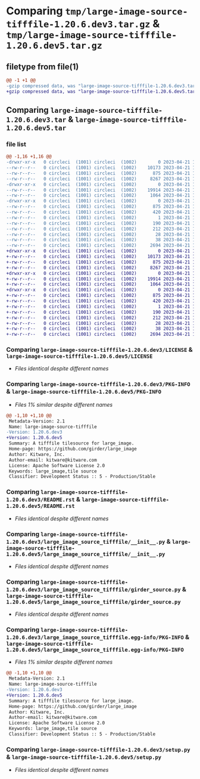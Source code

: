 # Comparing `tmp/large-image-source-tifffile-1.20.6.dev3.tar.gz` & `tmp/large-image-source-tifffile-1.20.6.dev5.tar.gz`

## filetype from file(1)

```diff
@@ -1 +1 @@
-gzip compressed data, was "large-image-source-tifffile-1.20.6.dev3.tar", last modified: Fri Apr 21 14:32:06 2023, max compression
+gzip compressed data, was "large-image-source-tifffile-1.20.6.dev5.tar", last modified: Fri Apr 21 18:25:40 2023, max compression
```

## Comparing `large-image-source-tifffile-1.20.6.dev3.tar` & `large-image-source-tifffile-1.20.6.dev5.tar`

### file list

```diff
@@ -1,16 +1,16 @@
-drwxr-xr-x   0 circleci  (1001) circleci  (1002)        0 2023-04-21 14:32:06.337834 large-image-source-tifffile-1.20.6.dev3/
--rw-r--r--   0 circleci  (1001) circleci  (1002)    10173 2023-04-21 14:32:06.000000 large-image-source-tifffile-1.20.6.dev3/LICENSE
--rw-r--r--   0 circleci  (1001) circleci  (1002)      875 2023-04-21 14:32:06.337834 large-image-source-tifffile-1.20.6.dev3/PKG-INFO
--rw-r--r--   0 circleci  (1001) circleci  (1002)     8267 2023-04-21 14:32:06.000000 large-image-source-tifffile-1.20.6.dev3/README.rst
-drwxr-xr-x   0 circleci  (1001) circleci  (1002)        0 2023-04-21 14:32:06.337834 large-image-source-tifffile-1.20.6.dev3/large_image_source_tifffile/
--rw-r--r--   0 circleci  (1001) circleci  (1002)    19914 2023-04-21 14:29:51.000000 large-image-source-tifffile-1.20.6.dev3/large_image_source_tifffile/__init__.py
--rw-r--r--   0 circleci  (1001) circleci  (1002)     1064 2023-04-21 14:29:51.000000 large-image-source-tifffile-1.20.6.dev3/large_image_source_tifffile/girder_source.py
-drwxr-xr-x   0 circleci  (1001) circleci  (1002)        0 2023-04-21 14:32:06.337834 large-image-source-tifffile-1.20.6.dev3/large_image_source_tifffile.egg-info/
--rw-r--r--   0 circleci  (1001) circleci  (1002)      875 2023-04-21 14:32:06.000000 large-image-source-tifffile-1.20.6.dev3/large_image_source_tifffile.egg-info/PKG-INFO
--rw-r--r--   0 circleci  (1001) circleci  (1002)      420 2023-04-21 14:32:06.000000 large-image-source-tifffile-1.20.6.dev3/large_image_source_tifffile.egg-info/SOURCES.txt
--rw-r--r--   0 circleci  (1001) circleci  (1002)        1 2023-04-21 14:32:06.000000 large-image-source-tifffile-1.20.6.dev3/large_image_source_tifffile.egg-info/dependency_links.txt
--rw-r--r--   0 circleci  (1001) circleci  (1002)      190 2023-04-21 14:32:06.000000 large-image-source-tifffile-1.20.6.dev3/large_image_source_tifffile.egg-info/entry_points.txt
--rw-r--r--   0 circleci  (1001) circleci  (1002)      212 2023-04-21 14:32:06.000000 large-image-source-tifffile-1.20.6.dev3/large_image_source_tifffile.egg-info/requires.txt
--rw-r--r--   0 circleci  (1001) circleci  (1002)       28 2023-04-21 14:32:06.000000 large-image-source-tifffile-1.20.6.dev3/large_image_source_tifffile.egg-info/top_level.txt
--rw-r--r--   0 circleci  (1001) circleci  (1002)       38 2023-04-21 14:32:06.337834 large-image-source-tifffile-1.20.6.dev3/setup.cfg
--rw-r--r--   0 circleci  (1001) circleci  (1002)     2694 2023-04-21 14:29:51.000000 large-image-source-tifffile-1.20.6.dev3/setup.py
+drwxr-xr-x   0 circleci  (1001) circleci  (1002)        0 2023-04-21 18:25:40.834238 large-image-source-tifffile-1.20.6.dev5/
+-rw-r--r--   0 circleci  (1001) circleci  (1002)    10173 2023-04-21 18:25:40.000000 large-image-source-tifffile-1.20.6.dev5/LICENSE
+-rw-r--r--   0 circleci  (1001) circleci  (1002)      875 2023-04-21 18:25:40.834238 large-image-source-tifffile-1.20.6.dev5/PKG-INFO
+-rw-r--r--   0 circleci  (1001) circleci  (1002)     8267 2023-04-21 18:25:40.000000 large-image-source-tifffile-1.20.6.dev5/README.rst
+drwxr-xr-x   0 circleci  (1001) circleci  (1002)        0 2023-04-21 18:25:40.834238 large-image-source-tifffile-1.20.6.dev5/large_image_source_tifffile/
+-rw-r--r--   0 circleci  (1001) circleci  (1002)    19914 2023-04-21 18:23:55.000000 large-image-source-tifffile-1.20.6.dev5/large_image_source_tifffile/__init__.py
+-rw-r--r--   0 circleci  (1001) circleci  (1002)     1064 2023-04-21 18:23:55.000000 large-image-source-tifffile-1.20.6.dev5/large_image_source_tifffile/girder_source.py
+drwxr-xr-x   0 circleci  (1001) circleci  (1002)        0 2023-04-21 18:25:40.834238 large-image-source-tifffile-1.20.6.dev5/large_image_source_tifffile.egg-info/
+-rw-r--r--   0 circleci  (1001) circleci  (1002)      875 2023-04-21 18:25:40.000000 large-image-source-tifffile-1.20.6.dev5/large_image_source_tifffile.egg-info/PKG-INFO
+-rw-r--r--   0 circleci  (1001) circleci  (1002)      420 2023-04-21 18:25:40.000000 large-image-source-tifffile-1.20.6.dev5/large_image_source_tifffile.egg-info/SOURCES.txt
+-rw-r--r--   0 circleci  (1001) circleci  (1002)        1 2023-04-21 18:25:40.000000 large-image-source-tifffile-1.20.6.dev5/large_image_source_tifffile.egg-info/dependency_links.txt
+-rw-r--r--   0 circleci  (1001) circleci  (1002)      190 2023-04-21 18:25:40.000000 large-image-source-tifffile-1.20.6.dev5/large_image_source_tifffile.egg-info/entry_points.txt
+-rw-r--r--   0 circleci  (1001) circleci  (1002)      212 2023-04-21 18:25:40.000000 large-image-source-tifffile-1.20.6.dev5/large_image_source_tifffile.egg-info/requires.txt
+-rw-r--r--   0 circleci  (1001) circleci  (1002)       28 2023-04-21 18:25:40.000000 large-image-source-tifffile-1.20.6.dev5/large_image_source_tifffile.egg-info/top_level.txt
+-rw-r--r--   0 circleci  (1001) circleci  (1002)       38 2023-04-21 18:25:40.834238 large-image-source-tifffile-1.20.6.dev5/setup.cfg
+-rw-r--r--   0 circleci  (1001) circleci  (1002)     2694 2023-04-21 18:23:55.000000 large-image-source-tifffile-1.20.6.dev5/setup.py
```

### Comparing `large-image-source-tifffile-1.20.6.dev3/LICENSE` & `large-image-source-tifffile-1.20.6.dev5/LICENSE`

 * *Files identical despite different names*

### Comparing `large-image-source-tifffile-1.20.6.dev3/PKG-INFO` & `large-image-source-tifffile-1.20.6.dev5/PKG-INFO`

 * *Files 1% similar despite different names*

```diff
@@ -1,10 +1,10 @@
 Metadata-Version: 2.1
 Name: large-image-source-tifffile
-Version: 1.20.6.dev3
+Version: 1.20.6.dev5
 Summary: A tifffile tilesource for large_image.
 Home-page: https://github.com/girder/large_image
 Author: Kitware, Inc.
 Author-email: kitware@kitware.com
 License: Apache Software License 2.0
 Keywords: large_image,tile source
 Classifier: Development Status :: 5 - Production/Stable
```

### Comparing `large-image-source-tifffile-1.20.6.dev3/README.rst` & `large-image-source-tifffile-1.20.6.dev5/README.rst`

 * *Files identical despite different names*

### Comparing `large-image-source-tifffile-1.20.6.dev3/large_image_source_tifffile/__init__.py` & `large-image-source-tifffile-1.20.6.dev5/large_image_source_tifffile/__init__.py`

 * *Files identical despite different names*

### Comparing `large-image-source-tifffile-1.20.6.dev3/large_image_source_tifffile/girder_source.py` & `large-image-source-tifffile-1.20.6.dev5/large_image_source_tifffile/girder_source.py`

 * *Files identical despite different names*

### Comparing `large-image-source-tifffile-1.20.6.dev3/large_image_source_tifffile.egg-info/PKG-INFO` & `large-image-source-tifffile-1.20.6.dev5/large_image_source_tifffile.egg-info/PKG-INFO`

 * *Files 1% similar despite different names*

```diff
@@ -1,10 +1,10 @@
 Metadata-Version: 2.1
 Name: large-image-source-tifffile
-Version: 1.20.6.dev3
+Version: 1.20.6.dev5
 Summary: A tifffile tilesource for large_image.
 Home-page: https://github.com/girder/large_image
 Author: Kitware, Inc.
 Author-email: kitware@kitware.com
 License: Apache Software License 2.0
 Keywords: large_image,tile source
 Classifier: Development Status :: 5 - Production/Stable
```

### Comparing `large-image-source-tifffile-1.20.6.dev3/setup.py` & `large-image-source-tifffile-1.20.6.dev5/setup.py`

 * *Files identical despite different names*

